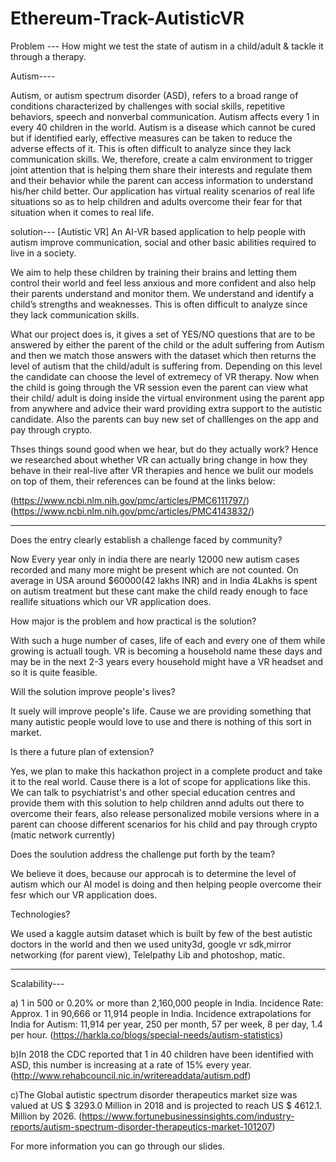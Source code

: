 # Ethereum-Track-AutisticVR

Problem --- How might we test the state of autism in a child/adult & tackle it through a therapy.

Autism----

Autism, or autism spectrum disorder (ASD), refers to a broad range of conditions characterized by challenges with social skills, repetitive behaviors, speech and nonverbal communication. Autism affects every 1 in every 40 children in the world. Autism is a disease which cannot be cured but if identified early, effective measures can be taken to reduce the adverse effects of it. This is often difficult to analyze since they lack communication skills. We, therefore, create a calm environment to trigger joint attention that is helping them share their interests and regulate them and their behavior while the parent can access information to understand his/her child better. Our application has virtual reality scenarios of real life situations so as to help children and adults overcome their fear for that situation when it comes to real life.

solution--- [Autistic VR] An AI-VR based application to help people with autism improve communication, social and other basic abilities required to live in a society.

We aim to help these children by training their brains and letting them control their world and feel less anxious and more confident and also help their parents understand and monitor them. We understand and identify a child’s strengths and weaknesses. This is often difficult to analyze since they lack communication skills.

What our project does is, it gives a set of YES/NO questions that are to be answered by either the parent of the child or the adult suffering from Autism and then we match those answers with the dataset which then returns the level of autism that the child/adult is suffering from. Depending on this level the candidate can choose the level of extremecy of VR therapy. Now when the child is going through the VR session even the parent can view what their child/ adult is doing inside the virtual environment using the parent app from anywhere and advice their ward providing extra support to the autistic candidate. Also the parents can buy new set of challlenges on the app and pay through crypto.

Thses things sound good when we hear, but do they actually work? Hence we researched about whether VR can actually bring change in how they behave in their real-live after VR therapies and hence we bulit our models on top of them, their references can be found at the links below:

(https://www.ncbi.nlm.nih.gov/pmc/articles/PMC6111797/)
(https://www.ncbi.nlm.nih.gov/pmc/articles/PMC4143832/)

----------------------------------------------------------------------------------------------------------------------------------------
Does the entry clearly establish a challenge faced by community?

Now Every year only in india there are nearly 12000 new autism cases recorded and many more might be present which are not counted. On average in USA around $60000(42 lakhs INR) and in India 4Lakhs is spent on autism treatment but these cant make the child ready enough to face reallife situations which our VR application does.

How major is the problem and how practical is the solution?

With such a huge number of cases, life of each and every one of them while growing is actuall tough. VR is becoming a household name these days and may be in the next 2-3 years every household might have a VR headset and so it is quite feasible.

Will the solution improve people's lives? 

It suely will improve people's life. Cause we are providing something that many autistic people would love to use and there is
nothing of this sort in market.

Is there a future plan of extension? 

Yes, we plan to make this hackathon project in a complete product and take it to the real world. Cause there is a lot of scope for applications like this. We can talk to psychiatrist's and other special education centres and provide them with this solution to help children annd adults out there to overcome their fears, also release personalized mobile versions where in a parent can choose different scenarios for his child and pay through crypto (matic network currently)

Does the soulution address the challenge put forth by the team? 

We believe it does, because our approcah is to determine the level of autism which our AI model is doing and then helping people overcome their fesr which our VR application does.

Technologies?

We used a kaggle autsim dataset which is built by few of the best autistic doctors in the world and then we used unity3d, google vr sdk,mirror networking (for parent view), Telelpathy Lib and photoshop, matic.

----------------------------------------------------------------------------------------------------------------------------------------

Scalability---

a) 1 in 500 or 0.20% or more than 2,160,000 people in India. Incidence Rate: Approx. 1 in 90,666 or 11,914 people in India. Incidence extrapolations for India for Autism: 11,914 per year, 250 per month, 57 per week, 8 per day, 1.4 per hour. (https://harkla.co/blogs/special-needs/autism-statistics)

b)In 2018 the CDC reported that 1 in 40 children have been identified with ASD, this number is increasing at a rate of 15% every year. (http://www.rehabcouncil.nic.in/writereaddata/autism.pdf)

c)The Global autistic spectrum disorder therapeutics market size was valued at US $ 3293.0 Million in 2018 and is projected to reach US $ 4612.1. Million by 2026. (https://www.fortunebusinessinsights.com/industry-reports/autism-spectrum-disorder-therapeutics-market-101207)

For more information you can go through our slides.
